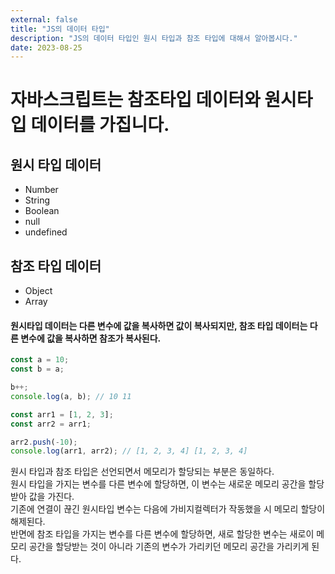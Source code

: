 ```yaml
---
external: false
title: "JS의 데이터 타입"
description: "JS의 데이터 타입인 원시 타입과 참조 타입에 대해서 알아봅시다."
date: 2023-08-25
---
```


# 자바스크립트는 참조타입 데이터와 원시타입 데이터를 가집니다.

## 원시 타입 데이터

- Number
- String
- Boolean
- null
- undefined

## 참조 타입 데이터

- Object
- Array

#### 원시타입 데이터는 다른 변수에 값을 복사하면 값이 복사되지만, 참조 타입 데이터는 다른 변수에 값을 복사하면 참조가 복사된다.

```js
const a = 10;
const b = a;

b++;
console.log(a, b); // 10 11

const arr1 = [1, 2, 3];
const arr2 = arr1;

arr2.push(-10);
console.log(arr1, arr2); // [1, 2, 3, 4] [1, 2, 3, 4]
```

원시 타입과 참조 타입은 선언되면서 메모리가 할당되는 부분은 동일하다.  
원시 타입을 가지는 변수를 다른 변수에 할당하면, 이 변수는 새로운 메모리 공간을 할당받아 값을 가진다.  
기존에 연결이 끊긴 원시타입 변수는 다음에 가비지컬렉터가 작동했을 시 메모리 할당이 해제된다.  
반면에 참조 타입을 가지는 변수를 다른 변수에 할당하면, 새로 할당한 변수는 새로이 메모리 공간을 할당받는 것이 아니라 기존의 변수가 가리키던 메모리 공간을 가리키게 된다.
